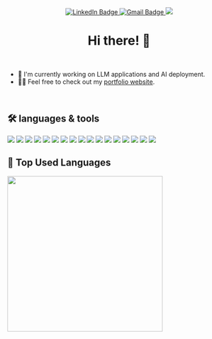 <div id="header" align="center">
  <div id="badges">
    <a href="https://www.linkedin.com/in/she-peiran/">
      <img src="https://img.shields.io/badge/LinkedIn-blue?style=for-the-badge&logo=linkedin&logoColor=white" alt="LinkedIn Badge"/>
    </a>
    <a href="mailto:she.peiran@gmail.com">
      <img src="https://img.shields.io/badge/Gmail-D14836?style=for-the-badge&logo=gmail&logoColor=white" alt="Gmail Badge"/>
    </a>
    <a href="https://github.com/s-peiran">
        <img src="https://komarev.com/ghpvc/?username=s-peiran&color=blueviolet&style=for-the-badge&label=Profile+Views">
    </a>
  
  </div>


  <h1>
    Hi there! 👋
   </h1>
</div>

<br>

- 🔭  I'm currently working on LLM applications and AI deployment.
- 👨‍💻 Feel free to check out my <a href="https://www.peiran.me/" target="_blank">portfolio website</a>. 


<br />
<h2 align="left">🛠️ languages & tools</h2>
<div>
    <img src="https://img.shields.io/badge/Python-239120?style=for-the-badge&logo=python&logoColor=white" />
    <img src="https://img.shields.io/badge/c-%2300599C.svg?style=for-the-badge&logo=c&logoColor=white" />
    <img src="https://img.shields.io/badge/java-%23ED8B00.svg?style=for-the-badge&logo=java&logoColor=white" />
    <img src="https://img.shields.io/badge/R-276DC3?style=for-the-badge&logo=r&logoColor=white"/>
    <img src="https://img.shields.io/badge/TypeScript-007ACC?style=for-the-badge&logo=typescript&logoColor=white" />
    <img src="https://img.shields.io/badge/Next.js-000?logo=nextdotjs&logoColor=fff&style=for-the-badge" />
    <img src="https://img.shields.io/badge/MongoDB-4EA94B?style=for-the-badge&logo=mongodb&logoColor=white" />
    <img src="https://img.shields.io/badge/React-20232A?style=for-the-badge&logo=react&logoColor=white" />
    <img src="https://img.shields.io/badge/Node.js-43853D?style=for-the-badge&logo=node.js&logoColor=white" />
    <img src="https://img.shields.io/badge/HTML5-F16529?style=for-the-badge&logo=html5&logoColor=white" />
    <img src="https://img.shields.io/badge/CSS3-1572B6?style=for-the-badge&logo=css3&logoColor=white" />
    <img src="https://img.shields.io/badge/JavaScript-F7DF1E?style=for-the-badge&logo=javascript&logoColor=white" />
    <img src="https://img.shields.io/badge/tailwindcss-%2338B2AC.svg?style=for-the-badge&logo=tailwind-css&logoColor=white" />
    <img src="https://img.shields.io/badge/Redux-593D88?style=for-the-badge&logo=redux&logoColor=white" />
    <img src="https://img.shields.io/badge/Vercel-000000?style=for-the-badge&logo=vercel&logoColor=white" />
    <img src="https://img.shields.io/badge/GIT-E44C30?style=for-the-badge&logo=git&logoColor=white" />
    <img src="https://img.shields.io/badge/Markdown-000000?style=for-the-badge&logo=markdown&logoColor=white" />
</div>

<h2 align="left">🌟 Top Used Languages</h2>

<div style="display: flex; align-items: center; justify-content: space-between;">
    <img width="350px" src="https://github-readme-stats.vercel.app/api/top-langs/?username=s-peiran&layout=compact&langs_count=6" />
</div>






